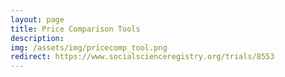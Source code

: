 ```yaml
---
layout: page
title: Price Comparison Tools
description: 
img: /assets/img/pricecomp_tool.png
redirect: https://www.socialscienceregistry.org/trials/8553
---
```

